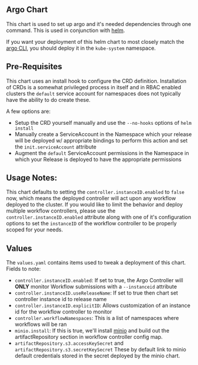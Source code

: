 ## Argo Chart
This chart is used to set up argo and it's needed dependencies through one command. This is used in conjunction with [helm](https://github.com/kubernetes/helm).

If you want your deployment of this helm chart to most closely match the [argo CLI](https://github.com/argoproj/argo), you should deploy it in the `kube-system` namespace.

## Pre-Requisites
This chart uses an install hook to configure the CRD definition.  Installation of CRDs is a somewhat privileged process in itself and in RBAC enabled clusters the `default` service account for namespaces does not typically have the ability to do create these.

A few options are:
- Setup the CRD yourself manually and use the `--no-hooks` options of `helm install`
- Manually create a ServiceAccount in the Namespace which your release will be deployed w/ appropriate bindings to perform this action and set the `init.serviceAccount` attribute
- Augment the `default` ServiceAccount permissions in the Namespace in which your Release is deployed to have the appropriate permissions

## Usage Notes:
This chart defaults to setting the `controller.instanceID.enabled` to `false` now, which means the deployed controller will act upon any workflow deployed to the cluster.  If you would like to limit the behavior and deploy multiple workflow controllers, please use the `controller.instanceID.enabled` attribute along with one of it's configuration options to set the `instanceID` of the workflow controller to be properly scoped for your needs.

## Values

The `values.yaml` contains items used to tweak a deployment of this chart.
Fields to note:
* `controller.instanceID.enabled`: If set to true, the Argo Controller will **ONLY** monitor Workflow submissions with a `--instanceid`  attribute
* `controller.instanceID.useReleaseName`: If set to true then chart set controller instance id to release name
* `controller.instanceID.explicitID`: Allows customization of an instance id for the workflow controller to monitor
* `controller.workflowNamespaces`: This is a list of namespaces where workflows will be ran
* `minio.install`: If this is true, we'll install [minio](https://github.com/kubernetes/charts/tree/master/stable/minio) and build out the artifactRepository section in workflow controller config map.
* `artifactRepository.s3.accessKeySecret` and `artifactRepository.s3.secretKeySecret` These by default link to minio default credentials stored in the secret deployed by the minio chart.

